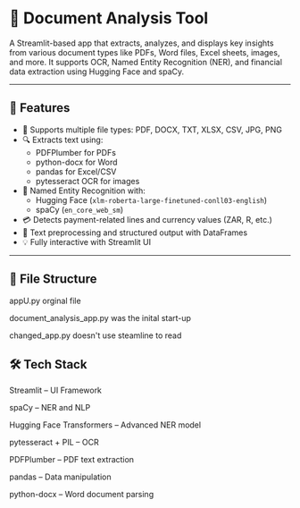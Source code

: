 # 📄 Document Analysis Tool

A Streamlit-based app that extracts, analyzes, and displays key insights from various document types like PDFs, Word files, Excel sheets, images, and more. It supports OCR, Named Entity Recognition (NER), and financial data extraction using Hugging Face and spaCy.

---

## 🚀 Features

- 📂 Supports multiple file types: PDF, DOCX, TXT, XLSX, CSV, JPG, PNG
- 🔍 Extracts text using:
  - PDFPlumber for PDFs
  - python-docx for Word
  - pandas for Excel/CSV
  - pytesseract OCR for images
- 🧠 Named Entity Recognition with:
  - Hugging Face (`xlm-roberta-large-finetuned-conll03-english`)
  - spaCy (`en_core_web_sm`)
- 💳 Detects payment-related lines and currency values (ZAR, R, etc.)
- 🧹 Text preprocessing and structured output with DataFrames
- 💡 Fully interactive with Streamlit UI

---

## 📁 File Structure
appU.py orginal file

document_analysis_app.py was the inital start-up

changed_app.py doesn't use steamline to read 

## 🛠 Tech Stack
Streamlit – UI Framework

spaCy – NER and NLP

Hugging Face Transformers – Advanced NER model

pytesseract + PIL – OCR

PDFPlumber – PDF text extraction

pandas – Data manipulation

python-docx – Word document parsing

